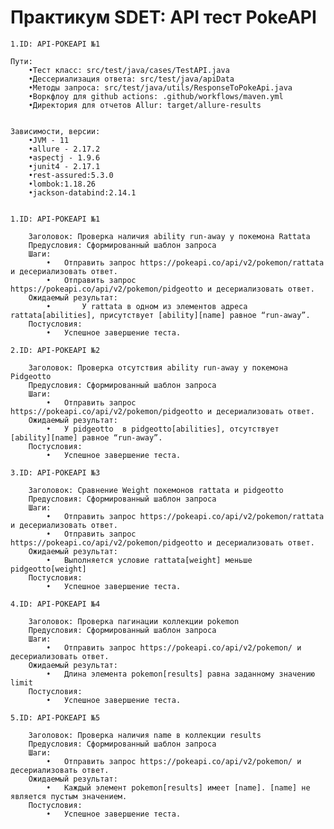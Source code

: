 # Практикум SDET: API тест PokeAPI
    1.ID: API-POKEAPI №1     

    Пути:
        •Тест класс: src/test/java/cases/TestAPI.java
        •Дессериализация ответа: src/test/java/apiData
        •Методы запроса: src/test/java/utils/ResponseToPokeApi.java
        •Воркфлоу для github actions: .github/workflows/maven.yml
        •Директория для отчетов Allur: target/allure-results
    
        
    Зависимости, версии:
        •JVM - 11
        •allure - 2.17.2
        •aspectj - 1.9.6
        •junit4 - 2.17.1
        •rest-assured:5.3.0
        •lombok:1.18.26
        •jackson-databind:2.14.1
    
    
    1.ID: API-POKEAPI №1   
    
        Заголовок: Проверка наличия ability run-away у покемона Rattata
        Предусловия: Сформированный шаблон запроса
        Шаги:
            •	Отправить запрос https://pokeapi.co/api/v2/pokemon/rattata и десериализовать ответ.
            •	Отправить запрос https://pokeapi.co/api/v2/pokemon/pidgeotto и десериализовать ответ.
        Ожидаемый результат:
            •       У rattata в одном из элементов адреса rattata[abilities], присутствует [ability][name] равное “run-away”.
        Постусловия:
            •	Успешное завершение теста.

    2.ID: API-POKEAPI №2

        Заголовок: Проверка отсутствия ability run-away у покемона Pidgeotto
        Предусловия: Сформированный шаблон запроса
        Шаги:
            •	Отправить запрос https://pokeapi.co/api/v2/pokemon/pidgeotto и десериализовать ответ.
        Ожидаемый результат:
            •	У pidgeotto  в pidgeotto[abilities], отсутствует  [ability][name] равное “run-away”.
        Постусловия:
            •	Успешное завершение теста.

    3.ID: API-POKEAPI №3   
    
        Заголовок: Сравнение Weight покемонов rattata и pidgeotto
        Предусловия: Сформированный шаблон запроса
        Шаги:
            •	Отправить запрос https://pokeapi.co/api/v2/pokemon/rattata и десериализовать ответ.
            •	Отправить запрос https://pokeapi.co/api/v2/pokemon/pidgeotto и десериализовать ответ.
        Ожидаемый результат:
            •	Выполняется условие rattata[weight] меньше pidgeotto[weight]
        Постусловия:
            •	Успешное завершение теста.

    4.ID: API-POKEAPI №4

        Заголовок: Проверка пагинации коллекции pokemon
        Предусловия: Сформированный шаблон запроса
        Шаги:
            •	Отправить запрос https://pokeapi.co/api/v2/pokemon/ и десериализовать ответ.
        Ожидаемый результат:
            •	Длина элемента pokemon[results] равна заданному значению limit
        Постусловия:
            •	Успешное завершение теста.

    5.ID: API-POKEAPI №5   
    
        Заголовок: Проверка наличия name в коллекции results
        Предусловия: Сформированный шаблон запроса
        Шаги:
            •	Отправить запрос https://pokeapi.co/api/v2/pokemon/ и десериализовать ответ.
        Ожидаемый результат:
            •	Каждый элемент pokemon[results] имеет [name]. [name] не является пустым значением.
        Постусловия:
            •	Успешное завершение теста.




